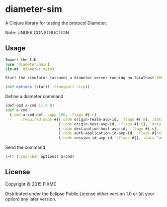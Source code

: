 # diameter-sim

A Clojure library for testing the protocol Diameter.

Note: UNDER CONSTRUCTION

## Usage

```clojure
Import the lib
(use 'diameter.main)
(in-ns 'diameter.main)

Start the simulator (assumes a diameter server running on localhost:3869)
```
```clojure
(def options (start! :transport :tcp))
```
Define a diameter command
```clojure
(def-cmd a-cmd 11 0 0)
(def a-cmd 
  {:cmd a-cmd-def, :app 100, :flags #{:r} 
       :required-avps #{{:code origin-realm-avp-id, :flags #{:m}, :data "cl"}
                        {:code origin-host-avp-id, :flags #{:m}, :data "localhost"}
                        {:code destination-host-avp-id, :flags #{:m}, :data "dr"}
                        {:code auth-application-id-avp-id, :flags #{:m}, :data 100}
                        {:code session-id-avp-id, :flags #{}, :data "asdf"}}})
```

Send the command
```clojure                        
(>!! (:req-chan options) a-cmd)
```

## License

Copyright © 2015 FIXME

Distributed under the Eclipse Public License either version 1.0 or (at
your option) any later version.

